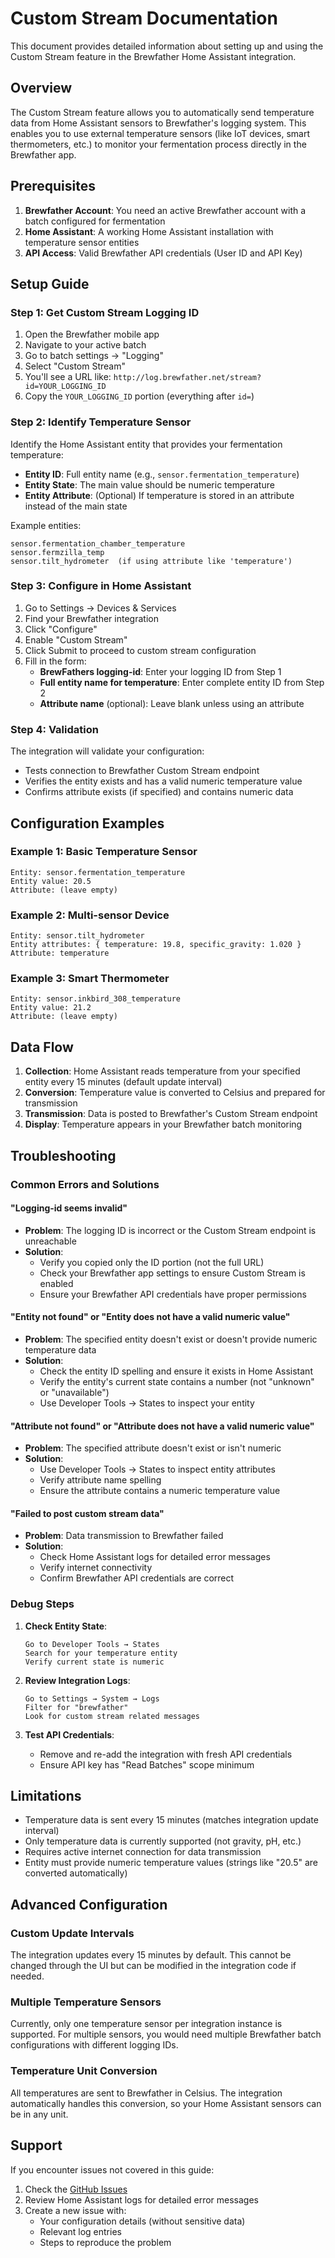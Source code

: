 # Custom Stream Documentation

This document provides detailed information about setting up and using the Custom Stream feature in the Brewfather Home Assistant integration.

## Overview

The Custom Stream feature allows you to automatically send temperature data from Home Assistant sensors to Brewfather's logging system. This enables you to use external temperature sensors (like IoT devices, smart thermometers, etc.) to monitor your fermentation process directly in the Brewfather app.

## Prerequisites

1. **Brewfather Account**: You need an active Brewfather account with a batch configured for fermentation
2. **Home Assistant**: A working Home Assistant installation with temperature sensor entities
3. **API Access**: Valid Brewfather API credentials (User ID and API Key)

## Setup Guide

### Step 1: Get Custom Stream Logging ID

1. Open the Brewfather mobile app
2. Navigate to your active batch
3. Go to batch settings → "Logging"
4. Select "Custom Stream"
5. You'll see a URL like: `http://log.brewfather.net/stream?id=YOUR_LOGGING_ID`
6. Copy the `YOUR_LOGGING_ID` portion (everything after `id=`)

### Step 2: Identify Temperature Sensor

Identify the Home Assistant entity that provides your fermentation temperature:

- **Entity ID**: Full entity name (e.g., `sensor.fermentation_temperature`)
- **Entity State**: The main value should be numeric temperature
- **Entity Attribute**: (Optional) If temperature is stored in an attribute instead of the main state

Example entities:
```
sensor.fermentation_chamber_temperature
sensor.fermzilla_temp
sensor.tilt_hydrometer  (if using attribute like 'temperature')
```

### Step 3: Configure in Home Assistant

1. Go to Settings → Devices & Services
2. Find your Brewfather integration
3. Click "Configure"
4. Enable "Custom Stream"
5. Click Submit to proceed to custom stream configuration
6. Fill in the form:
   - **BrewFathers logging-id**: Enter your logging ID from Step 1
   - **Full entity name for temperature**: Enter complete entity ID from Step 2  
   - **Attribute name** (optional): Leave blank unless using an attribute

### Step 4: Validation

The integration will validate your configuration:
- Tests connection to Brewfather Custom Stream endpoint
- Verifies the entity exists and has a valid numeric temperature value
- Confirms attribute exists (if specified) and contains numeric data

## Configuration Examples

### Example 1: Basic Temperature Sensor
```
Entity: sensor.fermentation_temperature
Entity value: 20.5
Attribute: (leave empty)
```

### Example 2: Multi-sensor Device
```
Entity: sensor.tilt_hydrometer
Entity attributes: { temperature: 19.8, specific_gravity: 1.020 }
Attribute: temperature
```

### Example 3: Smart Thermometer
```
Entity: sensor.inkbird_308_temperature  
Entity value: 21.2
Attribute: (leave empty)
```

## Data Flow

1. **Collection**: Home Assistant reads temperature from your specified entity every 15 minutes (default update interval)
2. **Conversion**: Temperature value is converted to Celsius and prepared for transmission
3. **Transmission**: Data is posted to Brewfather's Custom Stream endpoint
4. **Display**: Temperature appears in your Brewfather batch monitoring

## Troubleshooting

### Common Errors and Solutions

#### "Logging-id seems invalid"
- **Problem**: The logging ID is incorrect or the Custom Stream endpoint is unreachable
- **Solution**: 
  - Verify you copied only the ID portion (not the full URL)
  - Check your Brewfather app settings to ensure Custom Stream is enabled
  - Ensure your Brewfather API credentials have proper permissions

#### "Entity not found" or "Entity does not have a valid numeric value"
- **Problem**: The specified entity doesn't exist or doesn't provide numeric temperature data
- **Solution**:
  - Check the entity ID spelling and ensure it exists in Home Assistant
  - Verify the entity's current state contains a number (not "unknown" or "unavailable")
  - Use Developer Tools → States to inspect your entity

#### "Attribute not found" or "Attribute does not have a valid numeric value"  
- **Problem**: The specified attribute doesn't exist or isn't numeric
- **Solution**:
  - Use Developer Tools → States to inspect entity attributes
  - Verify attribute name spelling
  - Ensure the attribute contains a numeric temperature value

#### "Failed to post custom stream data"
- **Problem**: Data transmission to Brewfather failed
- **Solution**:
  - Check Home Assistant logs for detailed error messages
  - Verify internet connectivity 
  - Confirm Brewfather API credentials are correct

### Debug Steps

1. **Check Entity State**:
   ```
   Go to Developer Tools → States
   Search for your temperature entity
   Verify current state is numeric
   ```

2. **Review Integration Logs**:
   ```
   Go to Settings → System → Logs
   Filter for "brewfather" 
   Look for custom stream related messages
   ```

3. **Test API Credentials**:
   - Remove and re-add the integration with fresh API credentials
   - Ensure API key has "Read Batches" scope minimum

## Limitations

- Temperature data is sent every 15 minutes (matches integration update interval)
- Only temperature data is currently supported (not gravity, pH, etc.)
- Requires active internet connection for data transmission
- Entity must provide numeric temperature values (strings like "20.5" are converted automatically)

## Advanced Configuration

### Custom Update Intervals

The integration updates every 15 minutes by default. This cannot be changed through the UI but can be modified in the integration code if needed.

### Multiple Temperature Sensors

Currently, only one temperature sensor per integration instance is supported. For multiple sensors, you would need multiple Brewfather batch configurations with different logging IDs.

### Temperature Unit Conversion

All temperatures are sent to Brewfather in Celsius. The integration automatically handles this conversion, so your Home Assistant sensors can be in any unit.

## Support

If you encounter issues not covered in this guide:

1. Check the [GitHub Issues](https://github.com/MvdDonk/brewfather/issues)
2. Review Home Assistant logs for detailed error messages  
3. Create a new issue with:
   - Your configuration details (without sensitive data)
   - Relevant log entries
   - Steps to reproduce the problem